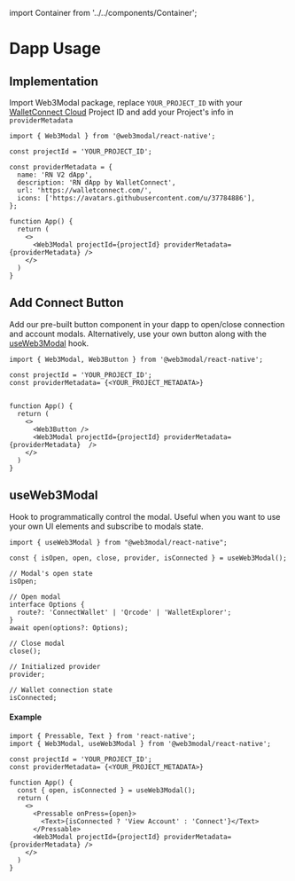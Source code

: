 import Container from '../../components/Container';

# Dapp Usage

## Implementation

Import Web3Modal package, replace `YOUR_PROJECT_ID` with your [WalletConnect Cloud](https://cloud.walletconnect.com/sign-in) Project ID and add your Project's info in `providerMetadata`

```tsx
import { Web3Modal } from '@web3modal/react-native';

const projectId = 'YOUR_PROJECT_ID';

const providerMetadata = {
  name: 'RN V2 dApp',
  description: 'RN dApp by WalletConnect',
  url: 'https://walletconnect.com/',
  icons: ['https://avatars.githubusercontent.com/u/37784886'],
};

function App() {
  return (
    <>
      <Web3Modal projectId={projectId} providerMetadata={providerMetadata} />
    </>
  )
}
```

## Add Connect Button

Add our pre-built button component in your dapp to open/close connection and account modals. Alternatively, use your own button along with the [useWeb3Modal](#useweb3modal) hook.

```tsx
import { Web3Modal, Web3Button } from '@web3modal/react-native';

const projectId = 'YOUR_PROJECT_ID';
const providerMetadata= {<YOUR_PROJECT_METADATA>}


function App() {
  return (
    <>
      <Web3Button />
      <Web3Modal projectId={projectId} providerMetadata={providerMetadata}  />
    </>
  )
}
```

## useWeb3Modal

Hook to programmatically control the modal. Useful when you want to use your own UI elements and subscribe to modals state.

```tsx
import { useWeb3Modal } from "@web3modal/react-native";

const { isOpen, open, close, provider, isConnected } = useWeb3Modal();

// Modal's open state
isOpen;

// Open modal
interface Options {
  route?: 'ConnectWallet' | 'Qrcode' | 'WalletExplorer';
}
await open(options?: Options);

// Close modal
close();

// Initialized provider
provider;

// Wallet connection state
isConnected;

```
#### Example
```tsx
import { Pressable, Text } from 'react-native';
import { Web3Modal, useWeb3Modal } from '@web3modal/react-native';

const projectId = 'YOUR_PROJECT_ID';
const providerMetadata= {<YOUR_PROJECT_METADATA>}

function App() {
  const { open, isConnected } = useWeb3Modal();
  return (
    <>
      <Pressable onPress={open}>
        <Text>{isConnected ? 'View Account' : 'Connect'}</Text>
      </Pressable>
      <Web3Modal projectId={projectId} providerMetadata={providerMetadata} />
    </>
  )
}
```